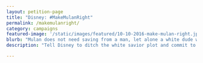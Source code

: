 ```yaml
---
layout: petition-page
title: "Disney: #MakeMulanRight"
permalink: /makemulanright/
category: campaigns
featured-image: '/static/images/featured/10-10-2016-make-mulan-right.jpg'
blurb: "Mulan does not need saving from a man, let alone a white dude with a savior complex."
description: "Tell Disney to ditch the white savior plot and commit to having Asian American writers in the room."

---
```

<link href='https://actionnetwork.org/css/style-embed-whitelabel.css' rel='stylesheet' type='text/css' /><script src='https://actionnetwork.org/widgets/v2/petition/disney-makemulanright?format=js&source=widget&style=full'></script><div id='can-petition-area-disney-makemulanright' style='width: 100%'><!-- this div is the target for our HTML insertion --></div>